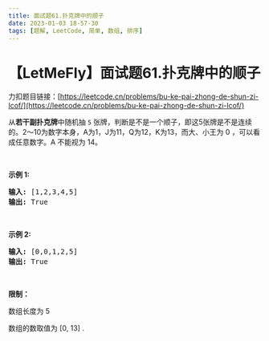 ```yaml
---
title: 面试题61.扑克牌中的顺子
date: 2023-01-03 18-57-30
tags: [题解, LeetCode, 简单, 数组, 排序]
---
```


# 【LetMeFly】面试题61.扑克牌中的顺子

力扣题目链接：[https://leetcode.cn/problems/bu-ke-pai-zhong-de-shun-zi-lcof/](https://leetcode.cn/problems/bu-ke-pai-zhong-de-shun-zi-lcof/)

<p>从<strong>若干副扑克牌</strong>中随机抽 <code>5</code> 张牌，判断是不是一个顺子，即这5张牌是不是连续的。2～10为数字本身，A为1，J为11，Q为12，K为13，而大、小王为 0 ，可以看成任意数字。A 不能视为 14。</p>

<p>&nbsp;</p>

<p><strong>示例&nbsp;1:</strong></p>

<pre>
<strong>输入:</strong> [1,2,3,4,5]
<strong>输出:</strong> True</pre>

<p>&nbsp;</p>

<p><strong>示例&nbsp;2:</strong></p>

<pre>
<strong>输入:</strong> [0,0,1,2,5]
<strong>输出:</strong> True</pre>

<p>&nbsp;</p>

<p><strong>限制：</strong></p>

<p>数组长度为 5&nbsp;</p>

<p>数组的数取值为 [0, 13] .</p>


    